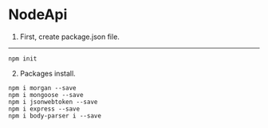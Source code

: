 # NodeApi

1. First, create package.json file.
---
```
npm init
```

2. Packages install.
```
npm i morgan --save
npm i mongoose --save
npm i jsonwebtoken --save
npm i express --save
npm i body-parser i --save
```